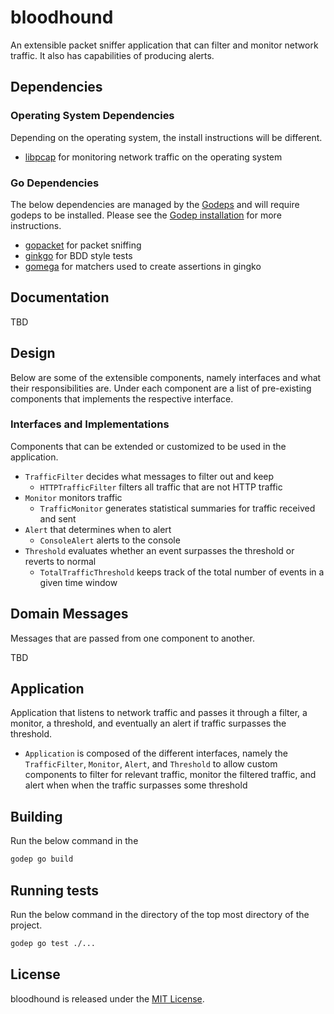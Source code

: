 # bloodhound

An extensible packet sniffer application that can filter and monitor network traffic. It also has capabilities of producing alerts.

## Dependencies

### Operating System Dependencies

Depending on the operating system, the install instructions will be different. 

- [libpcap](http://www.tcpdump.org/#latest-release) for monitoring network traffic on the operating system

### Go Dependencies

The below dependencies are managed by the [Godeps](http://github.com/tools/godep) and will require godeps to be installed. Please see the [Godep installation](https://github.com/tools/godep#install) for more instructions.

- [gopacket](https://github.com/google/gopacket) for packet sniffing
- [ginkgo](https://github.com/onsi/ginkgo) for BDD style tests
- [gomega](github.com/onsi/gomega) for matchers used to create assertions in gingko

## Documentation

TBD

## Design

Below are some of the extensible components, namely interfaces and what their responsibilities are. Under each component are a list of pre-existing components that implements the respective interface.

### Interfaces and Implementations

Components that can be extended or customized to be used in the application.

- `TrafficFilter` decides what messages to filter out and keep
	- `HTTPTrafficFilter` filters all traffic that are not HTTP traffic
- `Monitor` monitors traffic
	- `TrafficMonitor` generates statistical summaries for traffic received and sent
- `Alert` that determines when to alert
	- `ConsoleAlert` alerts to the console
- `Threshold` evaluates whether an event surpasses the threshold or reverts to normal
	- `TotalTrafficThreshold` keeps track of the total number of events in a given time window

## Domain Messages

Messages that are passed from one component to another.

TBD

## Application

Application that listens to network traffic and passes it through a filter, a monitor, a threshold, and eventually an alert if traffic surpasses the threshold.

- `Application` is composed of the different interfaces, namely the `TrafficFilter`, `Monitor`, `Alert`, and `Threshold` to allow custom components to filter for relevant traffic, monitor the filtered traffic, and alert when when the traffic surpasses some threshold

## Building 

Run the below command in the

```bash
godep go build
```

## Running tests

Run the below command in the directory of the top most directory of the project.

```bash
godep go test ./...
```

## License

bloodhound is released under the [MIT License](https://opensource.org/licenses/MIT).
